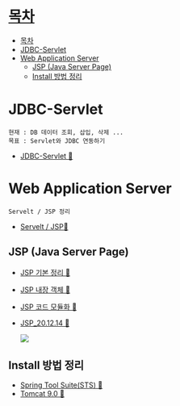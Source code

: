 # [목차](#목차)
- [목차](#목차)
- [JDBC-Servlet](#jdbc-servlet)
- [Web Application Server](#web-application-server)
  - [JSP (Java Server Page)](#jsp-java-server-page)
  - [Install 방법 정리](#install-방법-정리)


# JDBC-Servlet
```
현재 : DB 데이터 조회, 삽입, 삭제 ...
목표 : Servlet와 JDBC 연동하기
```
- [JDBC-Servlet 📁](JDBC-Servlet/README.md)

# Web Application Server
```
Servelt / JSP 정리
```
- [Servelt / JSP📁](./ServletJSP/README.md)

## JSP (Java Server Page)
- [JSP 기본 정리 📁](../06.WAS/JSP/JSP기본정리.md.md)
- [JSP 내장 객체 📁](../06.WAS/JSP/JSP내장객체.md)
- [JSP 코드 모듈화 📁](../06.WAS/JSP/JSP코드모듈화.md)
- [JSP_20.12.14 📁](../06.WAS/JSP/JSP-201214.md)

  ![](https://images.velog.io/images/withcolinsong/post/c207e47f-5cf3-4208-bfd0-0ef59e653007/image.png)

## Install 방법 정리
- [Spring Tool Suite(STS) 📁](spring_install.md)
- [Tomcat 9.0 📁](Tomcat_Install.md)
